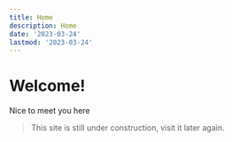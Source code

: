 ```yaml
---
title: Home
description: Home
date: '2023-03-24'
lastmod: '2023-03-24'
---
```


# Welcome!

Nice to meet you here

> This site is still under construction, visit it later again.
